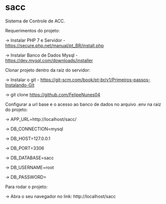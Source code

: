# sacc
Sistema de Controle de ACC.

Requerimentos do projeto:

-> Instalar PHP 7  e Servidor - https://secure.php.net/manual/pt_BR/install.php

-> Instalar Banco de Dados Mysql - https://dev.mysql.com/downloads/installer

Clonar projeto dentro da raiz do servidor: 

-> Instalar o git - https://git-scm.com/book/pt-br/v1/Primeiros-passos-Instalando-Git

-> git clone https://github.com/FelipeNunes04

Configurar a url base e o acesso ao banco de dados no arquivo .env na raiz do projeto:

-> APP_URL=http://localhost/sacc/

-> DB_CONNECTION=mysql

-> DB_HOST=127.0.0.1

-> DB_PORT=3306

-> DB_DATABASE=sacc

-> DB_USERNAME=root

-> DB_PASSWORD=

Para rodar o projeto:

-> Abra o seu navegador no link: http://localhost/sacc
